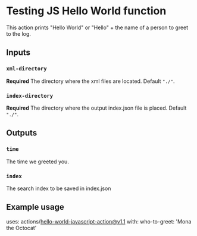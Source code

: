 # Testing JS Hello World function
This action prints "Hello World" or "Hello" + the name of a person to greet to the log.

## Inputs

### `xml-directory`

**Required** The directory where the xml files are located. Default `"./"`.

### `index-directory`

**Required** The directory where the output index.json file is placed. Default `"./"`.

## Outputs

### `time`

The time we greeted you.

### `index`

The search index to be saved in index.json

## Example usage

uses: actions/hello-world-javascript-action@v1.1
with:
  who-to-greet: 'Mona the Octocat'
